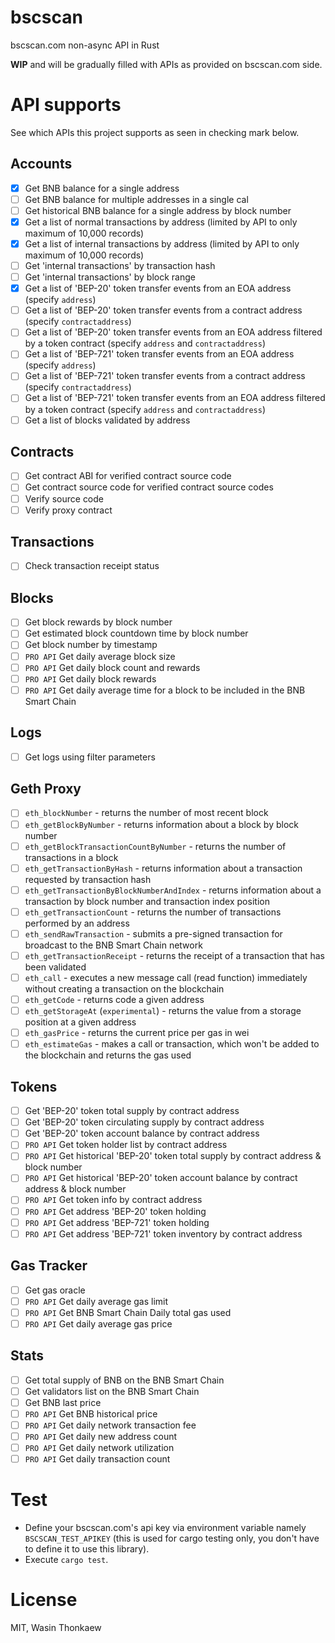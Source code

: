 # bscscan
bscscan.com non-async API in Rust

**WIP** and will be gradually filled with APIs as provided on bscscan.com side.

# API supports

See which APIs this project supports as seen in checking mark below.

## Accounts
- [x] Get BNB balance for a single address
- [ ] Get BNB balance for multiple addresses in a single cal
- [ ] Get historical BNB balance for a single address by block number
- [x] Get a list of normal transactions by address (limited by API to only maximum of 10,000 records)
- [x] Get a list of internal transactions by address (limited by API to only maximum of 10,000 records)
- [ ] Get 'internal transactions' by transaction hash
- [ ] Get 'internal transactions' by block range
- [x] Get a list of 'BEP-20' token transfer events from an EOA address (specify `address`)
- [ ] Get a list of 'BEP-20' token transfer events from a contract address (specify `contractaddress`)
- [ ] Get a list of 'BEP-20' token transfer events from an EOA address filtered by a token contract (specify `address` and `contractaddress`)
- [ ] Get a list of 'BEP-721' token transfer events from an EOA address (specify `address`)
- [ ] Get a list of 'BEP-721' token transfer events from a contract address (specify `contractaddress`)
- [ ] Get a list of 'BEP-721' token transfer events from an EOA address filtered by a token contract (specify `address` and `contractaddress`)
- [ ] Get a list of blocks validated by address

## Contracts

- [ ] Get contract ABI for verified contract source code
- [ ] Get contract source code for verified contract source codes
- [ ] Verify source code
- [ ] Verify proxy contract

## Transactions

- [ ] Check transaction receipt status

## Blocks

- [ ] Get block rewards by block number
- [ ] Get estimated block countdown time by block number
- [ ] Get block number by timestamp
- [ ] `PRO API` Get daily average block size
- [ ] `PRO API` Get daily block count and rewards
- [ ] `PRO API` Get daily block rewards
- [ ] `PRO API` Get daily average time for a block to be included in the BNB Smart Chain

## Logs

- [ ] Get logs using filter parameters

## Geth Proxy

- [ ] `eth_blockNumber` - returns the number of most recent block
- [ ] `eth_getBlockByNumber` - returns information about a block by block number
- [ ] `eth_getBlockTransactionCountByNumber` - returns the number of transactions in a block
- [ ] `eth_getTransactionByHash` - returns information about a transaction requested by transaction hash
- [ ] `eth_getTransactionByBlockNumberAndIndex` - returns information about a transaction by block number and transaction index position
- [ ] `eth_getTransactionCount` - returns the number of transactions performed by an address
- [ ] `eth_sendRawTransaction` - submits a pre-signed transaction for broadcast to the BNB Smart Chain network
- [ ] `eth_getTransactionReceipt` - returns the receipt of a transaction that has been validated
- [ ] `eth_call` - executes a new message call (read function) immediately without creating a transaction on the blockchain
- [ ] `eth_getCode` - returns code a given address
- [ ] `eth_getStorageAt` (`experimental`) - returns the value from a storage position at a given address
- [ ] `eth_gasPrice` - returns the current price per gas in wei
- [ ] `eth_estimateGas` - makes a call or transaction, which won't be added to the blockchain and returns the gas used

## Tokens

- [ ] Get 'BEP-20' token total supply by contract address
- [ ] Get 'BEP-20' token circulating supply by contract address
- [ ] Get 'BEP-20' token account balance by contract address
- [ ] `PRO API` Get token holder list by contract address
- [ ] `PRO API` Get historical 'BEP-20' token total supply by contract address & block number
- [ ] `PRO API` Get historical 'BEP-20' token account balance by contract address & block number
- [ ] `PRO API` Get token info by contract address
- [ ] `PRO API` Get address 'BEP-20' token holding
- [ ] `PRO API` Get address 'BEP-721' token holding
- [ ] `PRO API` Get address 'BEP-721' token inventory by contract address

## Gas Tracker

- [ ] Get gas oracle
- [ ] `PRO API` Get daily average gas limit
- [ ] `PRO API` Get BNB Smart Chain Daily total gas used
- [ ] `PRO API` Get daily average gas price

## Stats

- [ ] Get total supply of BNB on the BNB Smart Chain
- [ ] Get validators list on the BNB Smart Chain
- [ ] Get BNB last price
- [ ] `PRO API` Get BNB historical price
- [ ] `PRO API` Get daily network transaction fee
- [ ] `PRO API` Get daily new address count
- [ ] `PRO API` Get daily network utilization
- [ ] `PRO API` Get daily transaction count

# Test

* Define your bscscan.com's api key via environment variable namely `BSCSCAN_TEST_APIKEY` (this is used for cargo testing only, you don't have to define it to use this library).
* Execute `cargo test`.

# License
MIT, Wasin Thonkaew
